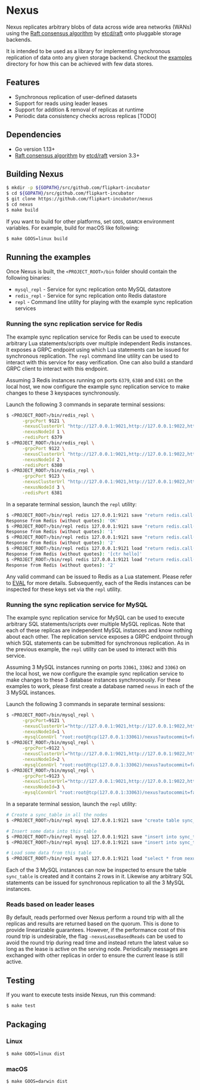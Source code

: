 # Nexus
Nexus replicates arbitrary blobs of data across wide area networks (WANs) using
the [Raft consensus algorithm](https://raft.github.io/) by [etcd/raft](https://github.com/etcd-io/etcd/tree/master/raft)
onto pluggable storage backends.

It is intended to be used as a library for implementing synchronous replication
of data onto any given storage backend. Checkout the [examples](https://github.com/flipkart-incubator/nexus/raw/master/examples) directory for how this
can be achieved with few data stores.

## Features
- Synchronous replication of user-defined datasets
- Support for reads using leader leases
- Support for addition & removal of replicas at runtime
- Periodic data consistency checks across replicas [TODO]

## Dependencies
- Go version 1.13+
- [Raft consensus algorithm](https://raft.github.io/) by [etcd/raft](https://github.com/etcd-io/etcd/tree/master/raft) version 3.3+

## Building Nexus

```bash
$ mkdir -p ${GOPATH}/src/github.com/flipkart-incubator
$ cd ${GOPATH}/src/github.com/flipkart-incubator
$ git clone https://github.com/flipkart-incubator/nexus
$ cd nexus
$ make build
```

If you want to build for other platforms, set `GOOS`, `GOARCH` environment variables. For example, build for macOS like following:

```bash
$ make GOOS=linux build
```

## Running the examples

Once Nexus is built, the `<PROJECT_ROOT>/bin` folder should contain the following binaries:
- `mysql_repl` - Service for sync replication onto MySQL datastore
- `redis_repl` - Service for sync replication onto Redis datastore
- `repl`       - Command line utility for playing with the example sync replication services

### Running the sync replication service for Redis

The example sync replication service for Redis can be used to execute arbitrary Lua statements/scripts
over multiple independent Redis instances. It exposes a GRPC endpoint using which Lua statements can be
issued for synchronous replication. The `repl` command line utility can be used to interact with this
service for easy verification. One can also build a standard GRPC client to interact with this endpoint.

Assuming 3 Redis instances running on ports `6379`, `6380` and `6381` on the local host, we now configure
the example sync replication service to make changes to these 3 keyspaces synchronously.

Launch the following 3 commands in separate terminal sessions:
```bash
$ <PROJECT_ROOT>/bin/redis_repl \
      -grpcPort 9121 \
      -nexusClusterUrl "http://127.0.0.1:9021,http://127.0.0.1:9022,http://127.0.0.1:9023" \
      -nexusNodeId 1 \
      -redisPort 6379
$ <PROJECT_ROOT>/bin/redis_repl \
      -grpcPort 9122 \
      -nexusClusterUrl "http://127.0.0.1:9021,http://127.0.0.1:9022,http://127.0.0.1:9023" \
      -nexusNodeId 2 \
      -redisPort 6380
$ <PROJECT_ROOT>/bin/redis_repl \
      -grpcPort 9123 \
      -nexusClusterUrl "http://127.0.0.1:9021,http://127.0.0.1:9022,http://127.0.0.1:9023" \
      -nexusNodeId 3 \
      -redisPort 6381
```

In a separate terminal session, launch the `repl` utility:
```bash
$ <PROJECT_ROOT>/bin/repl redis 127.0.0.1:9121 save "return redis.call('set', 'hello', 'world')"
Response from Redis (without quotes): 'OK'
$ <PROJECT_ROOT>/bin/repl redis 127.0.0.1:9121 save "return redis.call('incr', 'ctr')"
Response from Redis (without quotes): '1'
$ <PROJECT_ROOT>/bin/repl redis 127.0.0.1:9121 save "return redis.call('incr', 'ctr')"
Response from Redis (without quotes): '2'
$ <PROJECT_ROOT>/bin/repl redis 127.0.0.1:9121 load "return redis.call('keys', '*')"
Response from Redis (without quotes): '[ctr hello]'
$ <PROJECT_ROOT>/bin/repl redis 127.0.0.1:9121 load "return redis.call('get', 'ctr')"
Response from Redis (without quotes): '2'
```

Any valid command can be issued to Redis as a Lua statement. Please refer to [EVAL](https://redis.io/commands/eval) for more details.
Subsequently, each of the Redis instances can be inspected for these keys set via the `repl` utility.

### Running the sync replication service for MySQL

The example sync replication service for MySQL can be used to execute arbitrary SQL statements/scripts
over multiple MySQL replicas. Note that each of these replicas are independent MySQL instances and know
nothing about each other. The replication service exposes a GRPC endpoint through which SQL statements
can be submitted for synchronous replication. As in the previous example, the `repl` utility can be used
to interact with this service.

Assuming 3 MySQL instances running on ports `33061`, `33062` and `33063` on the local host, we now configure
the example sync replication service to make changes to these 3 database instances synchronously. For these
examples to work, please first create a database named `nexus` in each of the 3 MySQL instances.

Launch the following 3 commands in separate terminal sessions:
```bash
$ <PROJECT_ROOT>/bin/mysql_repl \
      -grpcPort=9121 \
      -nexusClusterUrl="http://127.0.0.1:9021,http://127.0.0.1:9022,http://127.0.0.1:9023" \
      -nexusNodeId=1 \
      -mysqlConnUrl "root:root@tcp(127.0.0.1:33061)/nexus?autocommit=false"
$ <PROJECT_ROOT>/bin/mysql_repl \
      -grpcPort=9122 \
      -nexusClusterUrl="http://127.0.0.1:9021,http://127.0.0.1:9022,http://127.0.0.1:9023" \
      -nexusNodeId=2 \
      -mysqlConnUrl "root:root@tcp(127.0.0.1:33062)/nexus?autocommit=false"
$ <PROJECT_ROOT>/bin/mysql_repl \
      -grpcPort=9123 \
      -nexusClusterUrl="http://127.0.0.1:9021,http://127.0.0.1:9022,http://127.0.0.1:9023" \
      -nexusNodeId=3 \
      -mysqlConnUrl "root:root@tcp(127.0.0.1:33063)/nexus?autocommit=false"
```

In a separate terminal session, launch the `repl` utility:
```bash
# Create a sync_table in all the nodes
$ <PROJECT_ROOT>/bin/repl mysql 127.0.0.1:9121 save "create table sync_table (id INT PRIMARY KEY AUTO_INCREMENT, data VARCHAR(50) NOT NULL, ts timestamp(3) default current_timestamp(3) on update current_timestamp(3));"

# Insert some data into this table
$ <PROJECT_ROOT>/bin/repl mysql 127.0.0.1:9121 save "insert into sync_table (name, data) values ('foo', 'bar');"
$ <PROJECT_ROOT>/bin/repl mysql 127.0.0.1:9121 save "insert into sync_table (name, data) values ('hello', 'world');"

# Load some data from this table
$ <PROJECT_ROOT>/bin/repl mysql 127.0.0.1:9121 load "select * from nexus.sync_table;"
```

Each of the 3 MySQL instances can now be inspected to ensure the table `sync_table` is created and it
contains 2 rows in it. Likewise any arbitrary SQL statements can be issued for synchronous replication
to all the 3 MySQL instances.

### Reads based on leader leases
By default, reads performed over Nexus perform a round trip with all the replicas and results are returned based on the quorum. This is done to provide linearizable guarantees. However, if the performance cost of this round trip is undesirable, the flag `-nexusLeaseBasedReads` can be used to avoid the round trip during read time and instead return the latest value so long as the lease is active on the serving node. Periodically messages are exchanged with other replicas in order to ensure the current lease is still active.

## Testing

If you want to execute tests inside Nexus, run this command:

```bash
$ make test
```

## Packaging

###  Linux

```bash
$ make GOOS=linux dist
```

### macOS

```bash
$ make GOOS=darwin dist
```

